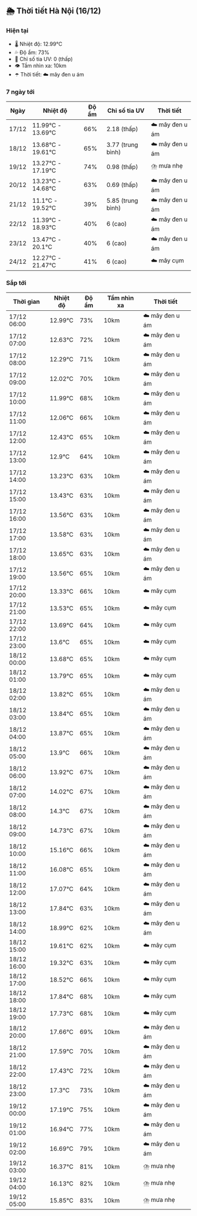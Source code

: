 ## 🌦️ Thời tiết Hà Nội (16/12)

### Hiện tại

- 🌡️ Nhiệt độ: 12.99℃
- 💦 Độ ẩm: 73%
- 🌟 Chỉ số tia UV: 0 (thấp)
- 👁️ Tầm nhìn xa: 10km
- ☂️ Thời tiết: ☁️ mây đen u ám

### 7 ngày tới

| Ngày | Nhiệt độ | Độ ẩm | Chỉ số tia UV | Thời tiết |
| --- | --- | --- | --- | --- |
| 17/12 | 11.99℃ - 13.69℃ | 66% | 2.18 (thấp) | ☁️ mây đen u ám |
| 18/12 | 13.68℃ - 19.61℃ | 65% | 3.77 (trung bình) | ☁️ mây đen u ám |
| 19/12 | 13.27℃ - 17.19℃ | 74% | 0.98 (thấp) | ⛈️ mưa nhẹ |
| 20/12 | 13.23℃ - 14.68℃ | 63% | 0.69 (thấp) | ☁️ mây đen u ám |
| 21/12 | 11.1℃ - 19.52℃ | 39% | 5.85 (trung bình) | ☁️ mây đen u ám |
| 22/12 | 11.39℃ - 18.93℃ | 40% | 6 (cao) | ☁️ mây đen u ám |
| 23/12 | 13.47℃ - 20.1℃ | 40% | 6 (cao) | ☁️ mây đen u ám |
| 24/12 | 12.27℃ - 21.47℃ | 41% | 6 (cao) | ☁️ mây cụm |

### Sắp tới

| Thời gian | Nhiệt độ | Độ ẩm | Tầm nhìn xa | Thời tiết |
| --- | --- | --- | --- | --- |
| 17/12 06:00 | 12.99℃ | 73% | 10km | ☁️ mây đen u ám |
| 17/12 07:00 | 12.63℃ | 72% | 10km | ☁️ mây đen u ám |
| 17/12 08:00 | 12.29℃ | 71% | 10km | ☁️ mây đen u ám |
| 17/12 09:00 | 12.02℃ | 70% | 10km | ☁️ mây đen u ám |
| 17/12 10:00 | 11.99℃ | 68% | 10km | ☁️ mây đen u ám |
| 17/12 11:00 | 12.06℃ | 66% | 10km | ☁️ mây đen u ám |
| 17/12 12:00 | 12.43℃ | 65% | 10km | ☁️ mây đen u ám |
| 17/12 13:00 | 12.9℃ | 64% | 10km | ☁️ mây đen u ám |
| 17/12 14:00 | 13.23℃ | 63% | 10km | ☁️ mây đen u ám |
| 17/12 15:00 | 13.43℃ | 63% | 10km | ☁️ mây đen u ám |
| 17/12 16:00 | 13.56℃ | 63% | 10km | ☁️ mây đen u ám |
| 17/12 17:00 | 13.58℃ | 63% | 10km | ☁️ mây đen u ám |
| 17/12 18:00 | 13.65℃ | 63% | 10km | ☁️ mây đen u ám |
| 17/12 19:00 | 13.56℃ | 65% | 10km | ☁️ mây đen u ám |
| 17/12 20:00 | 13.33℃ | 66% | 10km | ☁️ mây cụm |
| 17/12 21:00 | 13.53℃ | 65% | 10km | ☁️ mây cụm |
| 17/12 22:00 | 13.69℃ | 64% | 10km | ☁️ mây cụm |
| 17/12 23:00 | 13.6℃ | 65% | 10km | ☁️ mây cụm |
| 18/12 00:00 | 13.68℃ | 65% | 10km | ☁️ mây cụm |
| 18/12 01:00 | 13.79℃ | 65% | 10km | ☁️ mây cụm |
| 18/12 02:00 | 13.82℃ | 65% | 10km | ☁️ mây đen u ám |
| 18/12 03:00 | 13.84℃ | 65% | 10km | ☁️ mây đen u ám |
| 18/12 04:00 | 13.87℃ | 65% | 10km | ☁️ mây đen u ám |
| 18/12 05:00 | 13.9℃ | 66% | 10km | ☁️ mây đen u ám |
| 18/12 06:00 | 13.92℃ | 67% | 10km | ☁️ mây đen u ám |
| 18/12 07:00 | 14.02℃ | 67% | 10km | ☁️ mây đen u ám |
| 18/12 08:00 | 14.3℃ | 67% | 10km | ☁️ mây đen u ám |
| 18/12 09:00 | 14.73℃ | 67% | 10km | ☁️ mây đen u ám |
| 18/12 10:00 | 15.16℃ | 66% | 10km | ☁️ mây đen u ám |
| 18/12 11:00 | 16.08℃ | 65% | 10km | ☁️ mây đen u ám |
| 18/12 12:00 | 17.07℃ | 64% | 10km | ☁️ mây đen u ám |
| 18/12 13:00 | 17.84℃ | 63% | 10km | ☁️ mây đen u ám |
| 18/12 14:00 | 18.99℃ | 62% | 10km | ☁️ mây đen u ám |
| 18/12 15:00 | 19.61℃ | 62% | 10km | ☁️ mây cụm |
| 18/12 16:00 | 19.32℃ | 63% | 10km | ☁️ mây cụm |
| 18/12 17:00 | 18.52℃ | 66% | 10km | ☁️ mây cụm |
| 18/12 18:00 | 17.84℃ | 68% | 10km | ☁️ mây cụm |
| 18/12 19:00 | 17.73℃ | 68% | 10km | ☁️ mây cụm |
| 18/12 20:00 | 17.66℃ | 69% | 10km | ☁️ mây đen u ám |
| 18/12 21:00 | 17.59℃ | 70% | 10km | ☁️ mây đen u ám |
| 18/12 22:00 | 17.43℃ | 72% | 10km | ☁️ mây đen u ám |
| 18/12 23:00 | 17.3℃ | 73% | 10km | ☁️ mây đen u ám |
| 19/12 00:00 | 17.19℃ | 75% | 10km | ☁️ mây đen u ám |
| 19/12 01:00 | 16.94℃ | 77% | 10km | ☁️ mây đen u ám |
| 19/12 02:00 | 16.69℃ | 79% | 10km | ☁️ mây đen u ám |
| 19/12 03:00 | 16.37℃ | 81% | 10km | ⛈️ mưa nhẹ |
| 19/12 04:00 | 16.13℃ | 82% | 10km | ⛈️ mưa nhẹ |
| 19/12 05:00 | 15.85℃ | 83% | 10km | ⛈️ mưa nhẹ |
